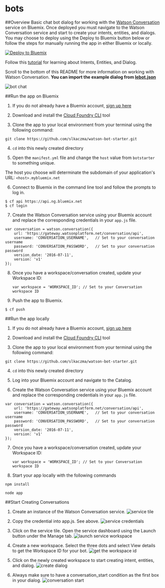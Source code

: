 # bots


##Overview
Basic chat bot dialog for working with the [Watson Conversation](https://www.ibm.com/watson/developercloud/conversation.html) service on Bluemix. Once deployed you must navigate to the Watson Conversation service and start to create your intents, entities, and dialogs. You may choose to deploy using the Deploy to Bluemix button below or follow the steps for manually running the app in either Bluemix or locally. 

[![Deploy to Bluemix](https://bluemix.net/deploy/button.png)](https://bluemix.net/deploy?repository=https://github.com/slkaczma/watson-bot-starter)

Follow this [tutorial](https://www.ibm.com/watson/developercloud/doc/conversation/tutorial_basic.shtml) for learning about Intents, Entities, and Dialog. 

Scroll to the bottom of this README for more information on working with Watson Conversation. **You can import the example dialog from [lebot.json](lebot.json)**

![bot chat](img/bot.jpg)

##Run the app on Bluemix
1. If you do not already have a Bluemix account, [sign up here](https://console.ng.bluemix.net/registration/)

2. Download and install the [Cloud Foundry CLI](https://github.com/cloudfoundry/cli/releases) tool

3. Clone the app to your local environment from your terminal using the following command:

  ```
  git clone https://github.com/slkaczma/watson-bot-starter.git
  ```

4. `cd` into this newly created directory

5. Open the `manifest.yml` file and change the `host` value from `botstarter` to something unique.

  The host you choose will determinate the subdomain of your application's URL:  `<host>.mybluemix.net`

6. Connect to Bluemix in the command line tool and follow the prompts to log in.

  ```
  $ cf api https://api.ng.bluemix.net
  $ cf login
  ```
  
7. Create the Watson Conversation service using your Bluemix account and replace the corresponding credentials in your `app.js` file.

  ```
  var conversation = watson.conversation({
      url: 'https://gateway.watsonplatform.net/conversation/api',   
      username: 'CONVERSATION_USERNAME',   // Set to your conversation username
      password: 'CONVERSATION_PASSWORD',   // Set to your conversation password
      version_date: '2016-07-11',
      version: 'v1'
  });
  ```

8. Once you have a workspace/conversation created, update your Workspace ID:
   ```
   var workspace = 'WORKSPACE_ID'; // Set to your Conversation workspace ID
   ```
  
9. Push the app to Bluemix.

  ```
  $ cf push
  ```

##Run the app locally
1. If you do not already have a Bluemix account, [sign up here](https://console.ng.bluemix.net/registration/)

2. Download and install the [Cloud Foundry CLI](https://github.com/cloudfoundry/cli/releases) tool

3. Clone the app to your local environment from your terminal using the following command:

  ```
  git clone https://github.com/slkaczma/watson-bot-starter.git
  ```

4. `cd` into this newly created directory

5. Log into your Bluemix account and navigate to the Catalog.

6. Create the Watson Conversation service using your Bluemix account and replace the corresponding credentials in your `app.js` file. 

  ```
  var conversation = watson.conversation({
      url: 'https://gateway.watsonplatform.net/conversation/api',   
      username: 'CONVERSATION_USERNAME',   // Set to your conversation username
      password: 'CONVERSATION_PASSWORD',   // Set to your conversation password
      version_date: '2016-07-11',
      version: 'v1'
  });
  ```
  
7. Once you have a workspace/conversation created, update your Workspace ID:
   ```
   var workspace = 'WORKSPACE_ID'; // Set to your Conversation workspace ID
   ```

8. Start your app locally with the following commands

  ```
  npm install
  ```
  ```
  node app
  ```
  
##Start Creating Conversations
 1. Create an instance of the Watson Conversation service.
    ![service tile](img/service.jpg)

 2. Copy the credential into app.js. See above.
    ![service credentials](img/credentials.jpg)

 3. Click on the service tile. Open the service dashboard using the Launch button under the Manage tab.
    ![launch service workspace](img/launch.jpg)

 4. Create a new workspace. Select the three dots and select View details to get the Workspace ID for your bot.
    ![get the workspace id](img/workspace.jpg)

 5. Click on the newly created workspace to start creating intent, entities, and dialog. 
    ![create dialog](img/building.jpg)

 6. Always make sure to have a conversation_start condition as the first box in your dialog. 
    ![conversation start](img/convostart.jpg)

